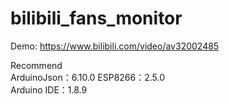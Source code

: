 # bilibili_fans_monitor
Demo:
https://www.bilibili.com/video/av32002485

Recommend  
ArduinoJson：6.10.0
ESP8266：2.5.0  
Arduino IDE：1.8.9  
